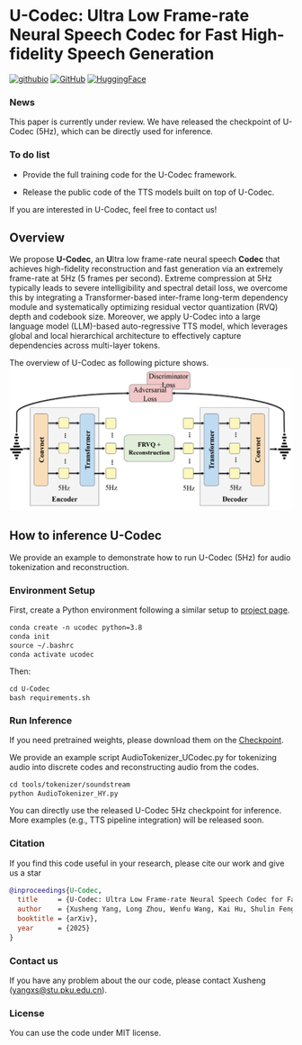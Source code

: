 # U-Codec: Ultra Low Frame-rate Neural Speech Codec for Fast High-fidelity Speech Generation

[![githubio](https://img.shields.io/badge/GitHub.io-Demo_Page-blue?logo=Github&style=flat-square)](https://yangxusheng-yxs.github.io/U-Codec/)
[![GitHub](https://img.shields.io/badge/Github-Code_Release-pink?logo=Github&style=flat-square)](https://github.com/YangXusheng-yxs/CodecFormer_5Hz)
[![HuggingFace](https://img.shields.io/badge/HugginigFace-Stable_Release-blue?style=flat-square)](https://huggingface.co/shaunxsyang/U-Codec)


### News
This paper is currently under review. We have released the checkpoint of U-Codec (5Hz), which can be directly used for inference.


### To do list
- Provide the full training code for the U-Codec framework.

- Release the public code of the TTS models built on top of U-Codec.

If you are interested in U-Codec, feel free to contact us!
## Overview

We propose **U-Codec**, an **U**ltra low frame-rate neural speech **Codec** that achieves high-fidelity reconstruction and fast generation via an extremely frame-rate at 5Hz (5 frames per second). 
Extreme compression at 5Hz typically leads to severe intelligibility and spectral detail loss, we overcome this by integrating a Transformer-based inter-frame long-term dependency module and systematically optimizing residual vector quantization (RVQ) depth and codebook size. 
Moreover, we apply U-Codec into a large language model (LLM)-based auto-regressive TTS model, which leverages global and local hierarchical architecture to effectively capture dependencies across multi-layer tokens. 

The overview of U-Codec as following picture shows.
![The overview of UniAudio](fig/fig2.png)



## How to inference U-Codec
We provide an example to demonstrate how to run U-Codec (5Hz) for audio tokenization and reconstruction.
### Environment Setup
First, create a Python environment following a similar setup to [project page](https://github.com/yangdongchao/UniAudio).
```
conda create -n ucodec python=3.8
conda init
source ~/.bashrc
conda activate ucodec
```
Then:
```
cd U-Codec
bash requirements.sh
```
### Run Inference
If you need pretrained weights, please download them on the [Checkpoint](https://huggingface.co/shaunxsyang/U-Codec).

We provide an example script AudioTokenizer_UCodec.py for tokenizing audio into discrete codes and reconstructing audio from the codes.

```
cd tools/tokenizer/soundstream
python AudioTokenizer_HY.py
```

You can directly use the released U-Codec 5Hz checkpoint for inference. More examples (e.g., TTS pipeline integration) will be released soon.


### Citation
If you find this code useful in your research, please cite our work and give us a star
```bib
@inproceedings{U-Codec,
  title     = {U-Codec: Ultra Low Frame-rate Neural Speech Codec for Fast High-fidelity Speech Generation},
  author    = {Xusheng Yang, Long Zhou, Wenfu Wang, Kai Hu, Shulin Feng, Chenxing Li, Meng Yu, Dong Yu, Yuexian Zou},
  booktitle = {arXiv},
  year      = {2025}
}
```

### Contact us
If you have any problem about the our code, please contact Xusheng (yangxs@stu.pku.edu.cn). 

### License
You can use the code under MIT license.
